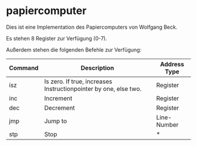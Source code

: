 # papiercomputer

Dies ist eine Implementation des Papiercomputers von Wolfgang Beck.

Es stehen 8 Register zur Verfügung (0-7).

Außerdem stehen die folgenden Befehle zur Verfügung:

| Command  | Description | Address Type |
| --- | --- | --- |
| isz  | Is zero. If true, increases Instructionpointer by one, else two.  | Register |
| inc | Increment | Register |
| dec | Decrement | Register |
| jmp | Jump to | Line-Number |
| stp | Stop | * |
